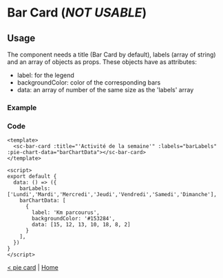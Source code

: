 # Bar Card (_NOT USABLE_)

## Usage

The component needs a title (Bar Card by default), labels (array of string) and an array of objects as props.
These objects have as attributes:
- label: for the legend
- backgroundColor: color of the corresponding bars
- data: an array of number of the same size as the 'labels' array

### Example
### Code
```vue
<template>
  <sc-bar-card :title="'Activité de la semaine'" :labels="barLabels" :pie-chart-data="barChartData"></sc-bar-card>
</template>

<script>
export default {
  data: () => ({
    barLabels: ['Lundi','Mardi','Mercredi','Jeudi','Vendredi','Samedi','Dimanche'],
    barChartData: [
      {
        label: 'Km parcourus',
        backgroundColor: '#153284',
        data: [15, 12, 13, 10, 18, 8, 2]
      }
    ],
  })
}
</script>
```

[< pie card](pie-card.md) | [Home](documentation.md)